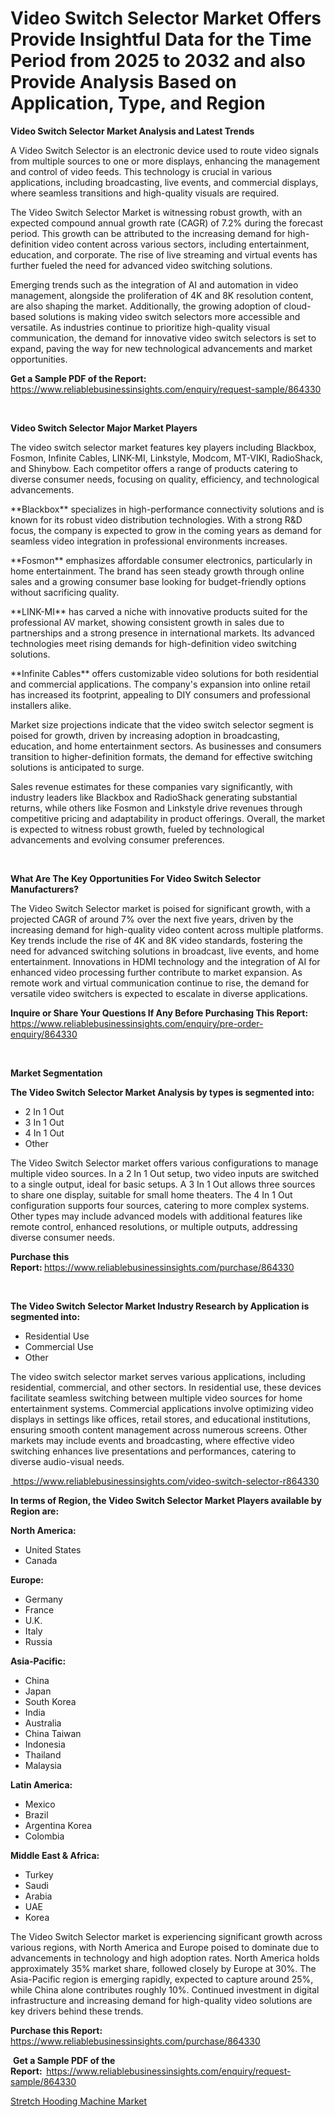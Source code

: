 <p><h1>Video Switch Selector Market Offers Provide Insightful Data for the Time Period from 2025 to 2032 and also Provide Analysis Based on Application, Type, and Region</h1></p><p><strong>Video Switch Selector Market Analysis and Latest Trends</strong></p>
<p><p>A Video Switch Selector is an electronic device used to route video signals from multiple sources to one or more displays, enhancing the management and control of video feeds. This technology is crucial in various applications, including broadcasting, live events, and commercial displays, where seamless transitions and high-quality visuals are required.</p><p>The Video Switch Selector Market is witnessing robust growth, with an expected compound annual growth rate (CAGR) of 7.2% during the forecast period. This growth can be attributed to the increasing demand for high-definition video content across various sectors, including entertainment, education, and corporate. The rise of live streaming and virtual events has further fueled the need for advanced video switching solutions.</p><p>Emerging trends such as the integration of AI and automation in video management, alongside the proliferation of 4K and 8K resolution content, are also shaping the market. Additionally, the growing adoption of cloud-based solutions is making video switch selectors more accessible and versatile. As industries continue to prioritize high-quality visual communication, the demand for innovative video switch selectors is set to expand, paving the way for new technological advancements and market opportunities.</p></p>
<p><strong>Get a Sample PDF of the Report:&nbsp;</strong> <a href="https://www.reliablebusinessinsights.com/enquiry/request-sample/864330?utm_campaign=3385&utm_medium=2&utm_source=Github&utm_content=ia&utm_term=10042025&utm_id=video-switch-selector">https://www.reliablebusinessinsights.com/enquiry/request-sample/864330</a></p>
<p>&nbsp;</p>
<p><strong>Video Switch Selector Major Market Players</strong></p>
<p><p>The video switch selector market features key players including Blackbox, Fosmon, Infinite Cables, LINK-MI, Linkstyle, Modcom, MT-VIKI, RadioShack, and Shinybow. Each competitor offers a range of products catering to diverse consumer needs, focusing on quality, efficiency, and technological advancements.</p><p>**Blackbox** specializes in high-performance connectivity solutions and is known for its robust video distribution technologies. With a strong R&D focus, the company is expected to grow in the coming years as demand for seamless video integration in professional environments increases. </p><p>**Fosmon** emphasizes affordable consumer electronics, particularly in home entertainment. The brand has seen steady growth through online sales and a growing consumer base looking for budget-friendly options without sacrificing quality. </p><p>**LINK-MI** has carved a niche with innovative products suited for the professional AV market, showing consistent growth in sales due to partnerships and a strong presence in international markets. Its advanced technologies meet rising demands for high-definition video switching solutions.</p><p>**Infinite Cables** offers customizable video solutions for both residential and commercial applications. The company's expansion into online retail has increased its footprint, appealing to DIY consumers and professional installers alike.</p><p>Market size projections indicate that the video switch selector segment is poised for growth, driven by increasing adoption in broadcasting, education, and home entertainment sectors. As businesses and consumers transition to higher-definition formats, the demand for effective switching solutions is anticipated to surge. </p><p>Sales revenue estimates for these companies vary significantly, with industry leaders like Blackbox and RadioShack generating substantial returns, while others like Fosmon and Linkstyle drive revenues through competitive pricing and adaptability in product offerings. Overall, the market is expected to witness robust growth, fueled by technological advancements and evolving consumer preferences.</p></p>
<p>&nbsp;</p>
<p><strong>What Are The Key Opportunities For Video Switch Selector Manufacturers?</strong></p>
<p><p>The Video Switch Selector market is poised for significant growth, with a projected CAGR of around 7% over the next five years, driven by the increasing demand for high-quality video content across multiple platforms. Key trends include the rise of 4K and 8K video standards, fostering the need for advanced switching solutions in broadcast, live events, and home entertainment. Innovations in HDMI technology and the integration of AI for enhanced video processing further contribute to market expansion. As remote work and virtual communication continue to rise, the demand for versatile video switchers is expected to escalate in diverse applications.</p></p>
<p><strong>Inquire or Share Your Questions If Any Before Purchasing This Report:</strong> <a href="https://www.reliablebusinessinsights.com/enquiry/pre-order-enquiry/864330?utm_campaign=3385&utm_medium=2&utm_source=Github&utm_content=ia&utm_term=10042025&utm_id=video-switch-selector">https://www.reliablebusinessinsights.com/enquiry/pre-order-enquiry/864330</a></p>
<p>&nbsp;</p>
<p><strong>Market Segmentation</strong></p>
<p><strong>The Video Switch Selector Market Analysis by types is segmented into:</strong></p>
<p><ul><li>2 In 1 Out</li><li>3 In 1 Out</li><li>4 In 1 Out</li><li>Other</li></ul></p>
<p><p>The Video Switch Selector market offers various configurations to manage multiple video sources. In a 2 In 1 Out setup, two video inputs are switched to a single output, ideal for basic setups. A 3 In 1 Out allows three sources to share one display, suitable for small home theaters. The 4 In 1 Out configuration supports four sources, catering to more complex systems. Other types may include advanced models with additional features like remote control, enhanced resolutions, or multiple outputs, addressing diverse consumer needs.</p></p>
<p><strong>Purchase this Report:&nbsp;</strong><a href="https://www.reliablebusinessinsights.com/purchase/864330?utm_campaign=3385&utm_medium=2&utm_source=Github&utm_content=ia&utm_term=10042025&utm_id=video-switch-selector">https://www.reliablebusinessinsights.com/purchase/864330</a></p>
<p>&nbsp;</p>
<p><strong>The Video Switch Selector Market Industry Research by Application is segmented into:</strong></p>
<p><ul><li>Residential Use</li><li>Commercial Use</li><li>Other</li></ul></p>
<p><p>The video switch selector market serves various applications, including residential, commercial, and other sectors. In residential use, these devices facilitate seamless switching between multiple video sources for home entertainment systems. Commercial applications involve optimizing video displays in settings like offices, retail stores, and educational institutions, ensuring smooth content management across numerous screens. Other markets may include events and broadcasting, where effective video switching enhances live presentations and performances, catering to diverse audio-visual needs.</p></p>
<p><a href="https://www.reliablebusinessinsights.com/video-switch-selector-r864330?utm_campaign=3385&utm_medium=2&utm_source=Github&utm_content=ia&utm_term=10042025&utm_id=video-switch-selector">&nbsp;https://www.reliablebusinessinsights.com/video-switch-selector-r864330</a></p>
<p><strong>In terms of Region, the Video Switch Selector Market Players available by Region are:</strong></p>
<p>
    <p> <strong> North America: </strong>
        <ul>
            <li>United States</li>
            <li>Canada</li>
        </ul>
        </p> 
    <p> <strong> Europe: </strong>
        <ul>
            <li>Germany</li>
            <li>France</li>
            <li>U.K.</li>
            <li>Italy</li>
            <li>Russia</li>
        </ul>
        </p> 
    <p> <strong> Asia-Pacific: </strong>
        <ul>
            <li>China</li>
            <li>Japan</li>
            <li>South Korea</li>
            <li>India</li>
            <li>Australia</li>
            <li>China Taiwan</li>
            <li>Indonesia</li>
            <li>Thailand</li>
            <li>Malaysia</li>
        </ul>
        </p> 
    <p> <strong> Latin America: </strong>
        <ul>
            <li>Mexico</li>
            <li>Brazil</li>
            <li>Argentina Korea</li>
            <li>Colombia</li>
        </ul>
        </p> 
    <p> <strong> Middle East & Africa: </strong>
        <ul>
            <li>Turkey</li>
            <li>Saudi</li>
            <li>Arabia</li>
            <li>UAE</li>
            <li>Korea</li>
        </ul>
    </p>
    </p>
<p><p>The Video Switch Selector market is experiencing significant growth across various regions, with North America and Europe poised to dominate due to advancements in technology and high adoption rates. North America holds approximately 35% market share, followed closely by Europe at 30%. The Asia-Pacific region is emerging rapidly, expected to capture around 25%, while China alone contributes roughly 10%. Continued investment in digital infrastructure and increasing demand for high-quality video solutions are key drivers behind these trends.</p></p>
<p><strong>Purchase this Report: </strong><a href="https://www.reliablebusinessinsights.com/purchase/864330?utm_campaign=3385&utm_medium=2&utm_source=Github&utm_content=ia&utm_term=10042025&utm_id=video-switch-selector">https://www.reliablebusinessinsights.com/purchase/864330</a></p>
<p>&nbsp;<strong>Get a Sample PDF of the Report:&nbsp;&nbsp;</strong><a href="https://www.reliablebusinessinsights.com/enquiry/request-sample/864330?utm_campaign=3385&utm_medium=2&utm_source=Github&utm_content=ia&utm_term=10042025&utm_id=video-switch-selector">https://www.reliablebusinessinsights.com/enquiry/request-sample/864330</a></p>
<p><strong></strong></p>
<p><p><a href="https://github.com/hervedeidadw/Market-Research-Report-List-1/blob/main/stretch-hooding-machine-market.md?utm_campaign=3385&utm_medium=2&utm_source=Github&utm_content=ia&utm_term=10042025&utm_id=video-switch-selector">Stretch Hooding Machine Market</a></p></p>